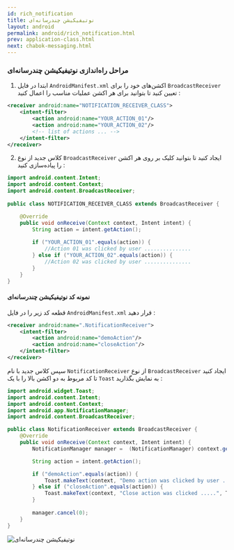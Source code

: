 ```yaml
---
id: rich_notification
title: نوتیفیکیشن چندرسانه‌ای
layout: android
permalink: android/rich_notification.html
prev: application-class.html
next: chabok-messaging.html
---
```


### مراحل راه‌اندازی نوتیفیکیشن چندرسانه‌ای
1) ابتدا در فایل `AndroidManifest.xml` اکشن‌های خود را برای `‌BroadcastReceiver` تعیین کنید تا بتوانید برای هر اکشن عملیات مناسب را اعمال کنید :

```xml
<receiver android:name="NOTIFICATION_RECEIVER_CLASS">  
	<intent-filter> 
		<action android:name="YOUR_ACTION_01"/>  
		<action android:name="YOUR_ACTION_02"/> 
		<!-- list of actions ... -->
	</intent-filter>
</receiver>
```

2) کلاس جدید از نوع `BroadcastReceiver` ایجاد کنید تا بتوانید کلیک بر روی هر اکشن را پیاده‌سازی کنید :

```java
import android.content.Intent;  
import android.content.Context;  
import android.content.BroadcastReceiver;  
  
public class NOTIFICATION_RECEIVER_CLASS extends BroadcastReceiver {  

	@Override  
	public void onReceive(Context context, Intent intent) {  
		String action = intent.getAction();  
  
		if ("YOUR_ACTION_01".equals(action)) {  
			//Action 01 was clicked by user ...............  
		} else if ("YOUR_ACTION_02".equals(action)) {  
			//Action 02 was clicked by user ...............
		}  
	}  
}
```

#### نمونه کد نوتیفیکیشن چندرسانه‌ای
قطعه کد زیر را در فایل `AndroidManifest.xml` قرار دهید  :
```xml
<receiver android:name=".NotificationReceiver">  
	<intent-filter> 
		<action android:name="demoAction"/>  
		<action android:name="closeAction"/> 
	</intent-filter>
</receiver>
```
سپس کلاس جدید با نام `NotificationReceiver` از نوع `BroadcastReceiver` ایجاد کنید تا کد مربوط به دو اکشن بالا را با یک `Toast` به نمایش بگذارید :
 
```java
import android.widget.Toast;  
import android.content.Intent;  
import android.content.Context;  
import android.app.NotificationManager;  
import android.content.BroadcastReceiver;  

public class NotificationReceiver extends BroadcastReceiver {  
	@Override  
	public void onReceive(Context context, Intent intent) {  
		NotificationManager manager =  (NotificationManager) context.getSystemService(Context.NOTIFICATION_SERVICE);  

		String action = intent.getAction();  

		if ("demoAction".equals(action)) {  
			Toast.makeText(context, "Demo action was clicked by user .......", Toast.LENGTH_SHORT).show();  
		} else if ("closeAction".equals(action)) {  
			Toast.makeText(context, "Close action was clicked .....", Toast.LENGTH_SHORT).show();  
		}  
  
		manager.cancel(0);  
	}  
}
```

![نوتیفیکیشن چندرسانه‌ای](http://uupload.ir/files/z8bi_rich_notification_screenshot-android-small.png)
